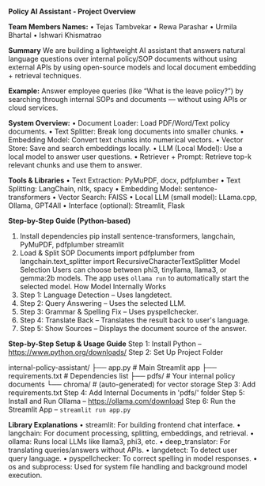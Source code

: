 **Policy AI Assistant - Project Overview**

**Team Members Names:**
•	Tejas Tambvekar
•	Rewa Parashar
•	Urmila Bhartal
•	Ishwari Khismatrao

**Summary**
We are building a lightweight AI assistant that answers natural language questions over internal policy/SOP documents without using external APIs by using open-source models and local document embedding + retrieval techniques.

**Example:**
Answer employee queries (like “What is the leave policy?”) by searching through internal SOPs and documents — without using APIs or cloud services.

**System Overview:**
•	Document Loader: Load PDF/Word/Text policy documents.
•	Text Splitter: Break long documents into smaller chunks.
•	Embedding Model: Convert text chunks into numerical vectors.
•	Vector Store: Save and search embeddings locally.
•	LLM (Local Model): Use a local model to answer user questions.
•	Retriever + Prompt: Retrieve top-k relevant chunks and use them to answer.

**Tools & Libraries**
•	Text Extraction: PyMuPDF, docx, pdfplumber
•	Text Splitting: LangChain, nltk, spacy
•	Embedding Model: sentence-transformers
•	Vector Search: FAISS
•	Local LLM (small model): LLama.cpp, Ollama, GPT4All
•	Interface (optional): Streamlit, Flask

**Step-by-Step Guide (Python-based)**
1. Install dependencies
pip install sentence-transformers, langchain, PyMuPDF, pdfplumber streamlit
2. Load & Split SOP Documents
import pdfplumber
from langchain.text_splitter import RecursiveCharacterTextSplitter
Model Selection
Users can choose between phi3, tinyllama, llama3, or gemma:2b models. The app uses `ollama run` to automatically start the selected model.
How Model Internally Works
1.	Step 1: Language Detection – Uses langdetect.
2.	Step 2: Query Answering – Uses the selected LLM.
3.	Step 3: Grammar & Spelling Fix – Uses pyspellchecker.
4.	Step 4: Translate Back – Translates the result back to user's language.
5.	Step 5: Show Sources – Displays the document source of the answer.
   
**Step-by-Step Setup & Usage Guide**
Step 1: Install Python – https://www.python.org/downloads/
Step 2: Set Up Project Folder

internal-policy-assistant/
├── app.py                     # Main Streamlit app
├── requirements.txt           # Dependencies list
├── pdfs/                      # Your internal policy documents
└── chroma/                    # (auto-generated) for vector storage
Step 3: Add requirements.txt
Step 4: Add Internal Documents in 'pdfs/' folder
Step 5: Install and Run Ollama – https://ollama.com/download
Step 6: Run the Streamlit App – `streamlit run app.py`

**Library Explanations**
•	streamlit: For building frontend chat interface.
•	langchain: For document processing, splitting, embeddings, and retrieval.
•	ollama: Runs local LLMs like llama3, phi3, etc.
•	deep_translator: For translating queries/answers without APIs.
•	langdetect: To detect user query language.
•	pyspellchecker: To correct spelling in model responses.
•	os and subprocess: Used for system file handling and background model execution.
